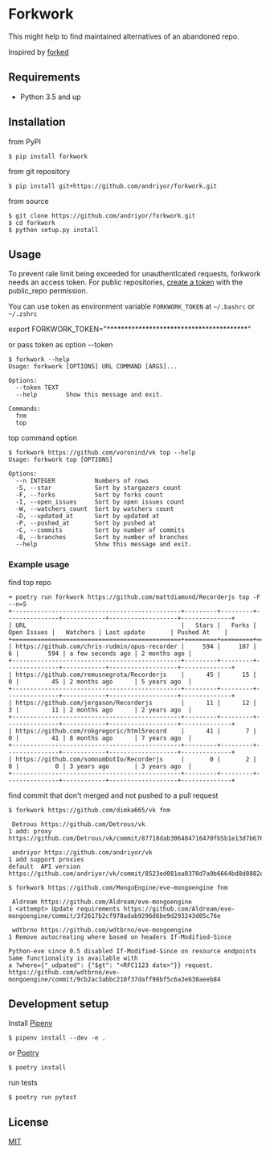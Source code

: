 # Forkwork

This might help to find maintained alternatives of an abandoned repo.

Inspired by [forked](https://github.com/ys/forked)   


## Requirements
* Python 3.5 and up

## Installation
from PyPI
```
$ pip install forkwork
```

from git repository
```
$ pip install git+https://github.com/andriyor/forkwork.git
```

from source
```
$ git clone https://github.com/andriyor/forkwork.git
$ cd forkwork
$ python setup.py install
```

## Usage

To prevent rale limit being exceeded for unauthentIcated requests, forkwork needs an access token.
For public repositories, [create a token](https://github.com/settings/tokens/new?scopes=public_repo&description=forkwork) 
with the public_repo permission.

You can use token as environment variable ``FORKWORK_TOKEN`` at ``~/.bashrc`` or ``~/.zshrc`` 

export FORKWORK_TOKEN="****************************************"

or pass token as option --token

```
$ forkwork --help
Usage: forkwork [OPTIONS] URL COMMAND [ARGS]...

Options:
  --token TEXT
  --help        Show this message and exit.

Commands:
  fnm
  top
```
top command option
```
$ forkwork https://github.com/voronind/vk top --help                
Usage: forkwork top [OPTIONS]

Options:
  --n INTEGER           Numbers of rows
  -S, --star            Sort by stargazers count
  -F, --forks           Sort by forks count
  -I, --open_issues     Sort by open issues count
  -W, --watchers_count  Sort by watchers count
  -D, --updated_at      Sort by updated at
  -P, --pushed_at       Sort by pushed at
  -C, --commits         Sort by number of commits
  -B, --branches        Sort by number of branches
  --help                Show this message and exit.
```

### Example usage
find top repo
```
➜ poetry run forkwork https://github.com/mattdiamond/Recorderjs top -F --n=5
+-----------------------------------------------+---------+---------+---------------+------------+-------------------+--------------+
| URL                                           |   Stars |   Forks |   Open Issues |   Watchers | Last update       | Pushed At    |
+===============================================+=========+=========+===============+============+===================+==============+
| https://github.com/chris-rudmin/opus-recorder |     594 |     107 |             6 |        594 | a few seconds ago | 2 months ago |
+-----------------------------------------------+---------+---------+---------------+------------+-------------------+--------------+
| https://github.com/remusnegrota/Recorderjs    |      45 |      15 |             0 |         45 | 2 months ago      | 5 years ago  |
+-----------------------------------------------+---------+---------+---------------+------------+-------------------+--------------+
| https://github.com/jergason/Recorderjs        |      11 |      12 |             3 |         11 | 2 months ago      | 2 years ago  |
+-----------------------------------------------+---------+---------+---------------+------------+-------------------+--------------+
| https://github.com/rokgregoric/html5record    |      41 |       7 |             0 |         41 | 8 months ago      | 7 years ago  |
+-----------------------------------------------+---------+---------+---------------+------------+-------------------+--------------+
| https://github.com/somnumDotIo/Recorderjs     |       0 |       2 |             0 |          0 | 3 years ago       | 3 years ago  |
+-----------------------------------------------+---------+---------+---------------+------------+-------------------+--------------+
```

find commit that don't merged and not pushed to a pull request
```
$ forkwork https://github.com/dimka665/vk fnm

 Detrous https://github.com/Detrous/vk
1 add: proxy https://github.com/Detrous/vk/commit/87718dab306484716470fb5b1e13d7b676b1bd7b

 andriyor https://github.com/andriyor/vk
1 add support proxies
default  API version https://github.com/andriyor/vk/commit/8523ed081ea8370d7a9b6664bd8d0882ec512480
```

```
$ forkwork https://github.com/MongoEngine/eve-mongoengine fnm

 Aldream https://github.com/Aldream/eve-mongoengine
1 <attempt> Update requirements https://github.com/Aldream/eve-mongoengine/commit/3f2617b2cf978adab9296d6be9d293243d05c76e

 wdtbrno https://github.com/wdtbrno/eve-mongoengine
1 Remove autocreating where based on headers If-Modified-Since

Python-eve since 0.5 disabled If-Modified-Since on resource endpoints
Same functionality is available with
a ?where={"_udpated": {"$gt": "<RFC1123 date>"}} request. https://github.com/wdtbrno/eve-mongoengine/commit/9cb2ac3abbc210f37daff98bf5c6a3e638aeeb84
```


## Development setup
Install [Pipenv](https://docs.pipenv.org/)   
```
$ pipenv install --dev -e .
```
or [Poetry](https://poetry.eustace.io/docs/)   
```
$ poetry install
```
run tests
```
$ poetry run pytest
```

## License
[MIT](https://choosealicense.com/licenses/mit/)
